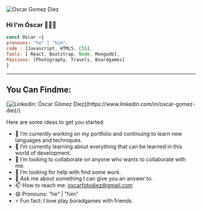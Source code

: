 ![Oscar Gomez Diez](https://res.cloudinary.com/dhypugjp3/image/upload/v1711329091/czpqfr7cvlk1tfmteeau.jpg)

### Hi I'm Óscar 🙋🏻‍♂️​
```javascript
const Oscar ={
pronouns: "he" | "him",
code : [Javascript, HTML5, CSS],
Tools: [ React, Bootstrap, Node, Mongodb],
Passions: [Photography, Travels, Boardgames]
}
```
-----------------------------------------------------------------------------------------------------------------------------

You Can Findme:
-----------------------------------------------------------------------------------------------------------------------------
[![Linkedin: Óscar Gómez Díez](https://img.shields.io/badge/-Oscargomezdiez-blue?style=flat-square&logo=Linkedin&logoColor=white&link=(https://www.linkedin.com/in/oscar-gomez-diez/))](https://www.linkedin.com/in/oscar-gomez-diez/)


Here are some ideas to get you started:

- 🔭 I’m currently working on my portfolio and continuing to learn new languages ​​and techniques.
- 🌱 I’m currently learning about everything that can be learned in this world of development.
- 👯 I’m looking to collaborate on anyone who wants to collaborate with me.
- 🤔 I’m looking for help with find some work.
- 💬 Ask me about something I can give you an answer to.
- 📫 How to reach me: oscarfotodiez@gmail.com
- 😄 Pronouns: "he" | "him"
- ⚡ Fun fact: I love play boradgames with friends.


